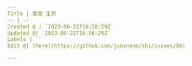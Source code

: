 ```yaml
---
Title | 面食 生煎
-- | --
Created @ | `2023-06-22T16:56:29Z`
Updated @| `2023-06-22T16:56:29Z`
Labels | ``
Edit @| [here](https://github.com/junxnone/shi/issues/56)

---
```


